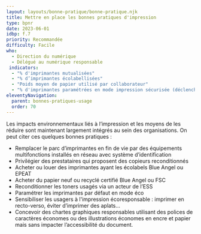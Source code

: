 ```yaml
---
layout: layouts/bonne-pratique/bonne-pratique.njk
title: Mettre en place les bonnes pratiques d'impression
type: bpnr
date: 2023-06-01
idbp: f.7
priority: Recommandée
difficulty: Facile
who:
  - Direction du numérique
  - Délégué au numérique responsable
 indicators:
  - "% d'imprimantes mutualisées"
  - "% d’imprimantes écolabellisées"
  - "Poids moyen de papier utilisé par collaborateur"
  - "% d'imprimantes paramétrées en mode impression sécurisée (déclenchement de l'impression après identification)"
eleventyNavigation:
  parent: bonnes-pratiques-usage
  order: 70
---
```


Les impacts environnementaux liés à l’impression et les moyens de les réduire sont maintenant largement intégrés au sein des organisations. On peut citer ces quelques bonnes pratiques :

* Remplacer le parc d’imprimantes en fin de vie par des équipements multifonctions installés en réseau avec système d’identification
* Privilégier des prestataires qui proposent des copieurs reconditionnés
* Acheter ou louer des imprimantes ayant les écolabels Blue Angel ou EPEAT
* Acheter du papier neuf ou recyclé certifié Blue Angel ou FSC
* Reconditionner les toners usagés via un acteur de l’ESS
* Paramétrer les imprimantes par défaut en mode éco
* Sensibiliser les usagers à l'impression écoresponsable : imprimer en recto-verso, éviter d’imprimer des aplats…
* Concevoir des chartes graphiques responsables utilisant des polices de caractères économes ou des illustrations économes en encre et papier mais sans impacter l’accessibilité du document.
